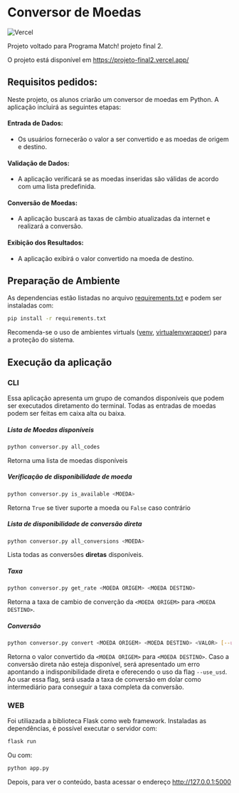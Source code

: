# Conversor de Moedas

![Vercel](https://vercelbadge.vercel.app/api/ppnunes/projetofinal2-match)

Projeto voltado para Programa Match! projeto final 2.

O projeto está disponível em https://projeto-final2.vercel.app/

## Requisitos pedidos:

Neste projeto, os alunos criarão um conversor de moedas em Python. A aplicação incluirá
as seguintes etapas:

#### Entrada de Dados:
 - Os usuários fornecerão o valor a ser convertido e as moedas de origem e
destino.
#### Validação de Dados:
-  A aplicação verificará se as moedas inseridas são válidas de acordo com uma
lista predefinida.
#### Conversão de Moedas:
- A aplicação buscará as taxas de câmbio atualizadas da internet e realizará a
conversão.
#### Exibição dos Resultados:
- A aplicação exibirá o valor convertido na moeda de destino.

## Preparação de Ambiente

As dependencias estão listadas no arquivo [requirements.txt](requirements.txt)  e podem ser instaladas com:

```bash
pip install -r requirements.txt
```

Recomenda-se o uso de ambientes virtuals ([venv](https://docs.python.org/pt-br/3/library/venv.html), [virtualenvwrapper](https://virtualenvwrapper.readthedocs.io/en/latest/)) para a proteção do sistema.

## Execução da aplicação

### CLI

Essa aplicação apresenta um grupo de comandos disponíveis que podem ser executados diretamento do terminal. Todas as entradas de moedas podem ser feitas em caixa alta ou baixa.


##### *Lista de Moedas disponíveis*

```bash
python conversor.py all_codes
```
Retorna uma lista de moedas disponíveis

##### *Verificação de disponibilidade de moeda*

```bash
python conversor.py is_available <MOEDA>
```
Retorna `True` se tiver suporte a moeda ou `False` caso contrário

##### *Lista de disponibilidade de conversão direta*

```bash
python conversor.py all_conversions <MOEDA>
```
Lista todas as conversões **diretas** disponíveis. 

##### *Taxa*

```bash
python conversor.py get_rate <MOEDA ORIGEM> <MOEDA DESTINO>
```
Retorna a taxa de cambio de converção da `<MOEDA ORIGEM>` para `<MOEDA DESTINO>`.

##### *Conversão*

```bash
python conversor.py convert <MOEDA ORIGEM> <MOEDA DESTINO> <VALOR> [--use_usd,-u]
```
Retorna o valor convertido da `<MOEDA ORIGEM>` para `<MOEDA DESTINO>`. Caso a conversão direta não esteja disponível, será apresentado um erro apontando a indisponibilidade direta e oferecendo o uso da flag `--use_usd`. Ao usar essa flag, será usada a taxa de conversão em dolar como intermediário para conseguir a taxa completa da conversão.

### WEB

Foi utiliazada a biblioteca Flask como web framework. Instaladas as dependências, é possível executar o servidor com:

```bash
flask run
```

Ou com:

```bash
python app.py
```

Depois, para ver o conteúdo, basta acessar o endereço http://127.0.0.1:5000